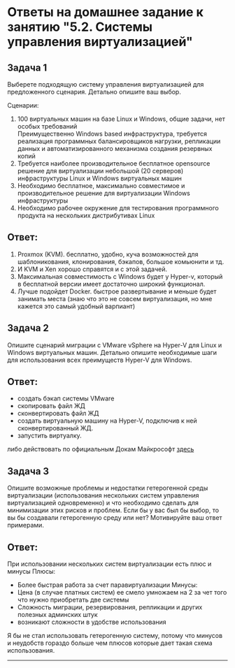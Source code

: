# Ответы на домашнее задание к занятию "5.2. Системы управления виртуализацией"

## Задача 1 

Выберете подходящую систему управления виртуализацией для предложенного сценария. Детально опишите ваш выбор.

Сценарии:

1. 100 виртуальных машин на базе Linux и Windows, общие задачи, нет особых требований  
Преимущественно Windows based инфраструктура, требуется реализация программных балансировщиков нагрузки, репликации данных и автоматизированного механизма создания резервных копий 
2. Требуется наиболее производительное бесплатное opensource решение для виртуализации небольшой (20 серверов) инфраструктуры Linux и Windows виртуальных машин
3. Необходимо бесплатное, максимально совместимое и производительное решение для виртуализации Windows инфраструктуры 
4. Необходимо рабочее окружение для тестирования программного продукта на нескольких дистрибутивах Linux

## Ответ:
1. Proxmox (KVM).  бесплатно, удобно, куча возможностей для шаблоникования, клонирования, бэкапов, большое комьюнити и тд.
2. И KVM и Xen хорошо справятся и с этой задачей.
3. Максимальная совместимость с Windows будет у Hyper-v, который в бесплатной версии имеет достаточно широкий функционал.
4. Лучше подойдет Docker. быстрое развертывание и меньше будет занимать места (знаю что это не совсем виртуализация, но мне кажется это самый удобный варпиант)


## Задача 2

Опишите сценарий миграции с VMware vSphere на Hyper-V для Linux и Windows виртуальных машин. Детально опишите необходимые шаги для использования всех преимуществ Hyper-V для Windows.

## Ответ:
- создать бэкап системы VMware
- скопировать файл ЖД 
- сконвертировать файл ЖД 
- создать виртуальную машину на Hyper-V, подключив к ней сконвертированный ЖД.
- запустить виртуалку.

либо действовать по официальным Докам Майкрософт [здесь](https://docs.microsoft.com/ru-ru/system-center/vmm/vm-convert-vmware?view=sc-vmm-2019)

## Задача 3 

Опишите возможные проблемы и недостатки гетерогенной среды виртуализации (использования нескольких систем управления виртуализацией одновременно) и что необходимо сделать для минимизации этих рисков и проблем. Если бы у вас был бы выбор, то вы бы создавали гетерогенную среду или нет? Мотивируйте ваш ответ примерами. 

## Ответ:
При использовании нескольких систем виртуализации есть плюс и минусы
Плюсы:
- Более быстрая работа за счет паравиртуализации
Минусы:
- Цена (в случае платных систем) ее смело умножаем на 2 за чет того что нужно приобретать две системы
- Сложность миграции, резервирования, репликации и других полезных админских штук
- возникают сложности в удобстве использования

Я бы не стал использовать гетерогенную систему, потому что минусов и неудобств гораздо больше чем плюсов которые дает такая схема использования. 

---